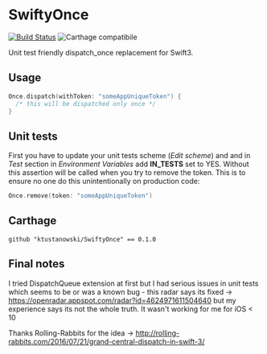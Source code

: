 # SwiftyOnce
[![Build Status](https://travis-ci.org/ktustanowski/SwiftyOnce.svg?branch=master)](https://travis-ci.org/ktustanowski/SwiftyOnce)
![Carthage compatibile](https://camo.githubusercontent.com/3dc8a44a2c3f7ccd5418008d1295aae48466c141/68747470733a2f2f696d672e736869656c64732e696f2f62616467652f43617274686167652d636f6d70617469626c652d3442433531442e7376673f7374796c653d666c6174)

Unit test friendly dispatch_once replacement for Swift3.

## Usage

```swift
Once.dispatch(withToken: "someAppUniqueToken") {
  /* this will be dispatched only once */
}
```

## Unit tests
First you have to update your unit tests scheme (*Edit scheme*) and and in *Test* section in *Environment Variables* add **IN_TESTS** set to YES. Without this assertion will be called when you try to remove the token. This is to ensure no one do this unintentionally on production code:
```swift
Once.remove(token: "someAppUniqueToken")
```
## Carthage
```
github "ktustanowski/SwiftyOnce" == 0.1.0
```
## Final notes
I tried DispatchQueue extension at first but I had serious issues in unit tests which seems to be or was a known bug - this radar says its fixed -> https://openradar.appspot.com/radar?id=4624971611504640 but my experience says its not the whole truth. It wasn't working for me for iOS < 10

Thanks Rolling-Rabbits for the idea -> http://rolling-rabbits.com/2016/07/21/grand-central-dispatch-in-swift-3/
